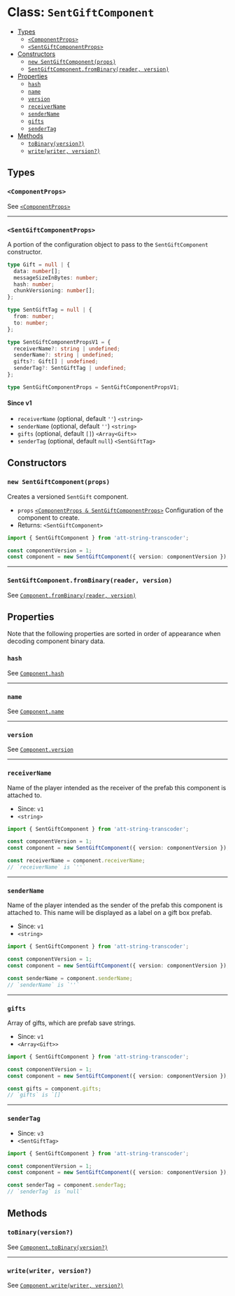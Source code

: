 # Class: `SentGiftComponent`

- [Types](#types)
  - [`<ComponentProps>`](#componentprops)
  - [`<SentGiftComponentProps>`](#sentgiftcomponentprops)
- [Constructors](#constructors)
  - [`new SentGiftComponent(props)`](#new-sentgiftcomponentprops)
  - [`SentGiftComponent.fromBinary(reader, version)`](#sentgiftcomponentfrombinaryreader-version)
- [Properties](#properties)
  - [`hash`](#hash)
  - [`name`](#name)
  - [`version`](#version)
  - [`receiverName`](#receivername)
  - [`senderName`](#sendername)
  - [`gifts`](#gifts)
  - [`senderTag`](#sendertag)
- [Methods](#methods)
  - [`toBinary(version?)`](#tobinaryversion)
  - [`write(writer, version?)`](#writewriter-version)

## Types

### `<ComponentProps>`

See [`<ComponentProps>`](./Component.md#componentprops)

---

### `<SentGiftComponentProps>`

A portion of the configuration object to pass to the `SentGiftComponent` constructor.

```ts
type Gift = null | {
  data: number[];
  messageSizeInBytes: number;
  hash: number;
  chunkVersioning: number[];
};

type SentGiftTag = null | {
  from: number;
  to: number;
};

type SentGiftComponentPropsV1 = {
  receiverName?: string | undefined;
  senderName?: string | undefined;
  gifts?: Gift[] | undefined;
  senderTag?: SentGiftTag | undefined;
};

type SentGiftComponentProps = SentGiftComponentPropsV1;
```

#### Since v1

- `receiverName` (optional, default `''`) `<string>`
- `senderName` (optional, default `''`) `<string>`
- `gifts` (optional, default `[]`) `<Array<Gift>>`
- `senderTag` (optional, default `null`) `<SentGiftTag>`

## Constructors

### `new SentGiftComponent(props)`

Creates a versioned `SentGift` component.

- `props` [`<ComponentProps & SentGiftComponentProps>`](#types) Configuration of the component to create.
- Returns: `<SentGiftComponent>`

```ts
import { SentGiftComponent } from 'att-string-transcoder';

const componentVersion = 1;
const component = new SentGiftComponent({ version: componentVersion });
```

---

### `SentGiftComponent.fromBinary(reader, version)`

See [`Component.fromBinary(reader, version)`](./Component.md#componentfrombinaryreader-version)

## Properties

Note that the following properties are sorted in order of appearance when decoding component binary data.

### `hash`

See [`Component.hash`](./Component.md#hash)

---

### `name`

See [`Component.name`](./Component.md#name)

---

### `version`

See [`Component.version`](./Component.md#version)

---

### `receiverName`

Name of the player intended as the receiver of the prefab this component is attached to.

- Since: `v1`
- `<string>`

```ts
import { SentGiftComponent } from 'att-string-transcoder';

const componentVersion = 1;
const component = new SentGiftComponent({ version: componentVersion });

const receiverName = component.receiverName;
// `receiverName` is `''`
```

---

### `senderName`

Name of the player intended as the sender of the prefab this component is attached to. This name will be displayed as a label on a gift box prefab.

- Since: `v1`
- `<string>`

```ts
import { SentGiftComponent } from 'att-string-transcoder';

const componentVersion = 1;
const component = new SentGiftComponent({ version: componentVersion });

const senderName = component.senderName;
// `senderName` is `''`
```

---

### `gifts`

Array of gifts, which are prefab save strings.

- Since: `v1`
- `<Array<Gift>>`

```ts
import { SentGiftComponent } from 'att-string-transcoder';

const componentVersion = 1;
const component = new SentGiftComponent({ version: componentVersion });

const gifts = component.gifts;
// `gifts` is `[]`
```

---

### `senderTag`

- Since: `v3`
- `<SentGiftTag>`

```ts
import { SentGiftComponent } from 'att-string-transcoder';

const componentVersion = 1;
const component = new SentGiftComponent({ version: componentVersion });

const senderTag = component.senderTag;
// `senderTag` is `null`
```

## Methods

### `toBinary(version?)`

See [`Component.toBinary(version?)`](./Component.md#tobinaryversion)

---

### `write(writer, version?)`

See [`Component.write(writer, version?)`](./Component.md#writewriter-version)
